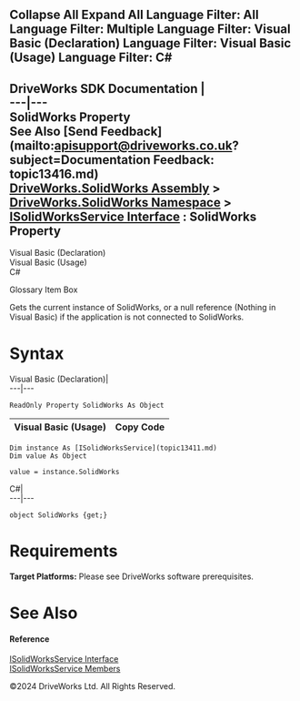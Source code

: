        

 Collapse All Expand All  Language Filter: All  Language Filter: Multiple  Language Filter: Visual Basic (Declaration) Language Filter: Visual Basic (Usage) Language Filter: C#  
---  
DriveWorks SDK Documentation  |   
---|---  
SolidWorks Property   
See Also [Send Feedback](mailto:apisupport@driveworks.co.uk?subject=Documentation Feedback: topic13416.md)  
[DriveWorks.SolidWorks Assembly](topic13342.md) > [DriveWorks.SolidWorks Namespace](topic13345.md) > [ISolidWorksService Interface](topic13411.md) : SolidWorks Property  
---  
  
Visual Basic (Declaration)    
Visual Basic (Usage)    
C# 

Glossary Item Box

Gets the current instance of SolidWorks, or a null reference (Nothing in Visual Basic) if the application is not connected to SolidWorks. 

# Syntax

Visual Basic (Declaration)|   
---|---  
      
    
    ReadOnly Property SolidWorks As Object  
  
Visual Basic (Usage)| Copy Code  
---|---  
      
    
    Dim instance As [ISolidWorksService](topic13411.md)
    Dim value As Object
     
    value = instance.SolidWorks  
  
C#|   
---|---  
      
    
    object SolidWorks {get;}  
  
# Requirements

**Target Platforms:** Please see DriveWorks software prerequisites.

# See Also

#### Reference

[ISolidWorksService Interface](topic13411.md)   
[ISolidWorksService Members](topic13412.md)

©2024 DriveWorks Ltd. All Rights Reserved.
